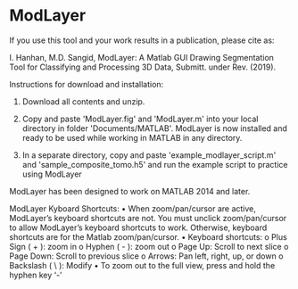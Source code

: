 # ModLayer

If you use this tool and your work results in a publication, please cite as:

I. Hanhan, M.D. Sangid, ModLayer: A Matlab GUI Drawing Segmentation Tool for Classifying and Processing 3D Data, Submitt. under Rev. (2019).

Instructions for download and installation:

1) Download all contents and unzip.
2) Copy and paste 'ModLayer.fig' and 'ModLayer.m' into your local directory in folder 'Documents/MATLAB'.
ModLayer is now installed and ready to be used while working in MATLAB in any directory.

3) In a separate directory, copy and paste 'example_modlayer_script.m' and 'sample_composite_tomo.h5' and run the example script to practice using ModLayer

ModLayer has been designed to work on MATLAB 2014 and later.

ModLayer Kyboard Shortcuts:
•	When zoom/pan/cursor are active, ModLayer’s keyboard shortcuts are not. You must unclick zoom/pan/cursor to allow ModLayer’s keyboard shortcuts to work. Otherwise, keyboard shortcuts are for the Matlab zoom/pan/cursor.
•	Keyboard shortcuts:
    o	Plus Sign ( + ): zoom in
    o	Hyphen ( - ): zoom out
    o	Page Up: Scroll to next slice
    o	Page Down: Scroll to previous slice
    o	Arrows: Pan left, right, up, or down
    o	Backslash ( \ ): Modify
•	To zoom out to the full view, press and hold the hyphen key ‘-’

